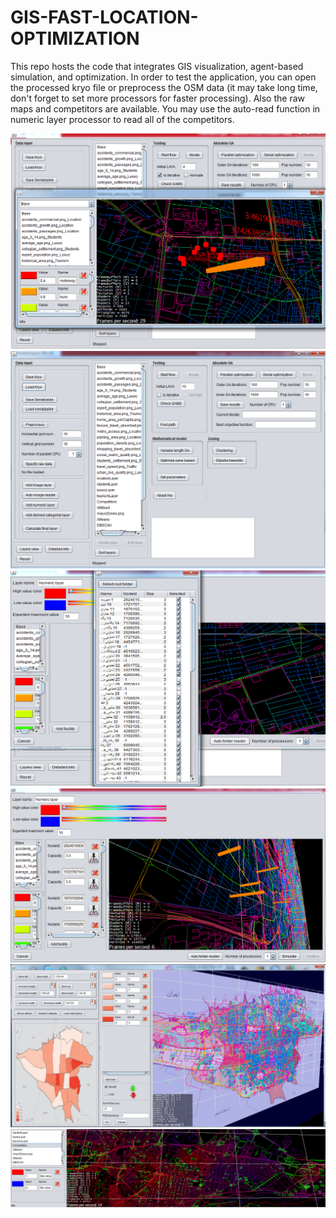 # GIS-FAST-LOCATION-OPTIMIZATION
This repo hosts the code that integrates GIS visualization, agent-based simulation, and optimization.
In order to test the application, you can open the processed kryo file or preprocess the OSM data (it may take long time, don't forget to set more processors for faster processing). Also the raw maps and competitors are available. You may use the auto-read function in numeric layer processor to read all of the competitors.

![alt text](https://github.com/AmiroooTheWalnut/GIS-FAST-LOCATION-OPTIMIZATION/blob/master/Picture1.png?raw=true)
![alt text](https://github.com/AmiroooTheWalnut/GIS-FAST-LOCATION-OPTIMIZATION/blob/master/Picture2.png?raw=true)
![alt text](https://github.com/AmiroooTheWalnut/GIS-FAST-LOCATION-OPTIMIZATION/blob/master/Picture3.png?raw=true)
![alt text](https://github.com/AmiroooTheWalnut/GIS-FAST-LOCATION-OPTIMIZATION/blob/master/Picture4.png?raw=true)
![alt text](https://github.com/AmiroooTheWalnut/GIS-FAST-LOCATION-OPTIMIZATION/blob/master/Picture5.png?raw=true)
![alt text](https://github.com/AmiroooTheWalnut/GIS-FAST-LOCATION-OPTIMIZATION/blob/master/Picture6.png?raw=true)
